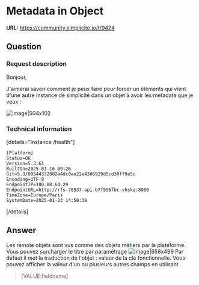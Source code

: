 # Metadata in Object

**URL:** https://community.simplicite.io/t/9424

## Question
### Request description

Bonjour, 

J'aimerai savoir comment je peux faire pour forcer un éléments qui vient d'une autre instance de simplicité dans un objet à avoir les metadata que je veux :

![image|504x102](upload://bH3v8cjWlx6cQuBMjD2oTYysusN.png)
 

### Technical information

[details="Instance /health"]
```
[Platform]
Status=OK
Version=5.3.61
BuiltOn=2025-01-16 09:26
Git=5.3/00544332802a4dc0aa22e4306929d5cd30ff9a5c
Encoding=UTF-8
EndpointIP=100.88.64.29
EndpointURL=http://rfs-70537-api-b7f596fbc-vhskq:8080
TimeZone=Europe/Paris
SystemDate=2025-01-23 14:50:38
```
[/details]

## Answer
Les remote objets sont vus comme des objets métiers par la plateforme. 
Vous pouvez surcharger le titre par paramétrage 
![image|658x499](upload://heloL8gdLOEWrWDi6LkF6fbtJic.png)
Par défaut il met la traduction de l'objet : valeur de la clé fonctionnelle. 
Vous pouvez afficher la valeur d'un ou plusieurs autres champs en utilisant

> [VALUE:fieldname]
